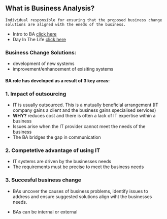 ## What is Business Analysis?  

`Individual responsible for ensuring that the proposed business change solutions are aligned with the eneds of the business.`

- Intro to BA [click here](https://www.youtube.com/watch?v=XsKdzHVEXig)  
- Day In The Life [click here](https://www.youtube.com/watch?v=9rMYgG6tNkg)

### Business Change Solutions:  
- development of new systems  
- improvement/enhancement of exisiting systems  

#### BA role has developed as a result of 3 key areas:  
### 1. Impact of outsourcing  
- IT is usually outsourced. This is a mutually beneficial arrangement (IT company gains a client and the business gains specialised services)  
- **WHY?** reduces cost and there is often a lack of IT expertise within a business  
- Issues arise when the IT provider cannot meet the needs of the business  
- The BA bridges the gap in communication  

### 2. Competetive advantage of using IT  
- IT systems are driven by the businesses needs  
- The requirements must be precise to meet the business needs  

### 3. Succesful business change  
- BAs uncover the causes of business problems, identify issues to address and ensure suggested solutions align wiht the businesses needs.  

- BAs can be internal or external  
